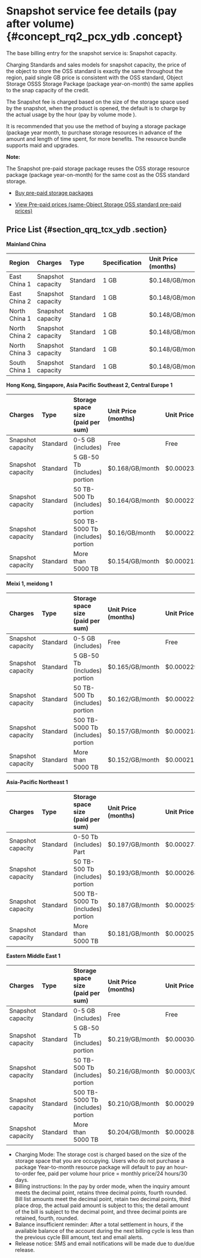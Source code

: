 # Snapshot service fee details \(pay after volume\) {#concept_rq2_pcx_ydb .concept}

The base billing entry for the snapshot service is: Snapshot capacity.

Charging Standards and sales models for snapshot capacity, the price of the object to store the OSS standard is exactly the same throughout the region, paid single GB price is consistent with the OSS standard, Object Storage OSSS Storage Package \(package year-on-month\) the same applies to the snap capacity of the credit.

The Snapshot fee is charged based on the size of the storage space used by the snapshot, when the product is opened, the default is to charge by the actual usage by the hour \(pay by volume mode \).

It is recommended that you use the method of buying a storage package \(package year month, to purchase storage resources in advance of the amount and length of time spent, for more benefits. The resource bundle supports maid and upgrades.

**Note:** 

The Snapshot pre-paid storage package reuses the OSS storage resource package \(package year-on-month\) for the same cost as the OSS standard storage.

-   [Buy pre-paid storage packages](https://common-buy.aliyun.com/?spm=5176.8064714.694085.pricedetail1111.308e14ceu4kW4A&commodityCode=ossbag#/buy?request=%7B%22region%22:%22cn-shanghai%22,%20%22ossbag_type%22:%22storage%22,%20%22ossbag_spec%22:%221024%22,%20%22ord_time%22:%226:Month%22%7D)

-   [View Pre-paid prices \(same-Object Storage OSS standard pre-paid prices\)](https://www.aliyun.com/price/product?spm=5176.8064714.694085.pricedetail2222.308e14ceu4kW4A#/oss/detail)


## Price List {#section_qrq_tcx_ydb .section}

**Mainland China**

|Region |Charges |Type |Specification |Unit Price \(months\)|Unit Price \(hours\)|
|:------|:-------|:----|:-------------|:--------------------|:-------------------|
|East China 1|Snapshot capacity|Standard |1 GB|$0.148/GB/month|$0.000205556/GB/hour |
|East China 2|Snapshot capacity|Standard|1 GB|$0.148/GB/month|$0.000205556/GB/hour|
|North China 1|Snapshot capacity|Standard|1 GB|$0.148/GB/month|$0.000205556/GB/hour|
|North China 2|Snapshot capacity|Standard|1 GB|$0.148/GB/month|$0.000205556/GB/hour|
|North China 3|Snapshot capacity|Standard|1 GB|$0.148/GB/month|$0.000205556/GB/hour|
|South China 1|Snapshot capacity|Standard|1 GB|$0.148/GB/month|$0.000205556/GB/hour|

**Hong Kong, Singapore, Asia Pacific Southeast 2, Central Europe 1**

|Charges|Type|Storage space size \(paid per sum\)|Unit Price \(months\)|Unit Price \(hours\)|
|:------|:---|:----------------------------------|:--------------------|:-------------------|
|Snapshot capacity|Standard|0-5 GB \(includes\)|Free|Free|
|Snapshot capacity|Standard|5 GB-50 Tb \(includes\) portion|$0.168/GB/month|$0.000233333/GB/hour|
|Snapshot capacity|Standard|50 TB-500 Tb \(includes\) portion|$0.164/GB/month|$0.000227778/GB/hour|
|Snapshot capacity|Standard|500 TB-5000 Tb \(includes\) portion|$0.16/GB/month|$0.000222222/GB/hour|
|Snapshot capacity|Standard|More than 5000 TB|$0.154/GB/month|$0.000213889/GB/hour|

**Meixi 1, meidong 1**

|Charges|Type|Storage space size \(paid per sum\)|Unit Price \(months\)|Unit Price \(hours\)|
|:------|:---|:----------------------------------|:--------------------|:-------------------|
|Snapshot capacity|Standard|0-5 GB \(includes\)|Free|Free|
|Snapshot capacity|Standard|5 GB-50 Tb \(includes\) portion|$0.165/GB/month|$0.000229167/GB/hour|
|Snapshot capacity|Standard|50 TB-500 Tb \(includes\) portion|$0.162/GB/month|$0.000225/GB/hour|
|Snapshot capacity|Standard|500 TB-5000 Tb \(includes\) portion|$0.157/GB/month|$0.000218056/GB/hour|
|Snapshot capacity|Standard|More than 5000 TB|$0.152/GB/month|$0.000211111/GB/hour|

**Asia-Pacific Northeast 1**

|Charges|Type|Storage space size \(paid per sum\)|Unit Price \(months\)|Unit Price \(hours\)|
|:------|:---|:----------------------------------|:--------------------|:-------------------|
|Snapshot capacity|Standard|0-50 Tb \(includes\) Part|$0.197/GB/month|$0.000273611/GB/hour|
|Snapshot capacity|Standard|50 TB-500 Tb \(includes\) portion|$0.193/GB/month|$0.000268056/GB/hour|
|Snapshot capacity|Standard|500 TB-5000 Tb \(includes\) portion|$0.187/GB/month|$0.000259722/GB/hour|
|Snapshot capacity|Standard|More than 5000 TB|$0.181/GB/month|$0.000251389/GB/hour|

**Eastern Middle East 1**

|Charges|Type|Storage space size \(paid per sum\)|Unit Price \(months\)|Unit Price \(hours\)|
|:------|:---|:----------------------------------|:--------------------|:-------------------|
|Snapshot capacity|Standard|0-5 GB \(includes\)|Free|Free|
|Snapshot capacity|Standard|5 GB-50 Tb \(includes\) portion|$0.219/GB/month|$0.000304167/GB/hour|
|Snapshot capacity|Standard|50 TB-500 Tb \(includes\) portion|$0.216/GB/month|$0.0003/GB/hour|
|Snapshot capacity|Standard|500 TB-5000 Tb \(includes\) portion|$0.210/GB/month|$0.000291667/GB/hour|
|Snapshot capacity|Standard|More than 5000 TB|$0.204/GB/month|$0.000283333/GB/hour|

-   Charging Mode: The storage cost is charged based on the size of the storage space that you are occupying. Users who do not purchase a package Year-to-month resource package will default to pay an hour-to-order fee, paid per volume hour price = monthly price/24 hours/30 days.
-   Billing instructions: In the pay by order mode, when the inquiry amount meets the decimal point, retains three decimal points, fourth rounded. Bill list amounts meet the decimal point, retain two decimal points, third place drop, the actual paid amount is subject to this; the detail amount of the bill is subject to the decimal point, and three decimal points are retained, fourth, rounded.
-   Balance insufficient reminder: After a total settlement in hours, if the available balance of the account during the next billing cycle is less than the previous cycle Bill amount, text and email alerts.
-   Release notice: SMS and email notifications will be made due to due/due release.

